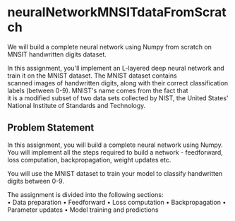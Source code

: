 # neuralNetworkMNSITdataFromScratch
We will build a complete neural network using Numpy from scratch on MNSIT handwritten digits dataset.

In this assignment, you'll implement an L-layered deep neural network and train it on the MNIST dataset. The MNIST dataset contains   
scanned images of handwritten digits, along with their correct classification labels (between 0-9). MNIST's name comes from the fact that  
it is a modified subset of two data sets collected by NIST, the United States' National Institute of Standards and Technology.  

## Problem Statement  
  
In this assignment, you will build a complete neural network using Numpy. You will implement all the steps required to build a network - 
feedforward, loss computation, backpropagation, weight updates etc.  

You will use the MNIST dataset to train your model to classify handwritten digits between 0-9.  
 
The assignment is divided into the following sections:  
•	Data preparation
•	Feedforward
•	Loss computation
•	Backpropagation
•	Parameter updates
•	Model training and predictions


